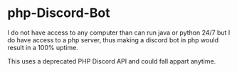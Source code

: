 # php-Discord-Bot
I do not have access to any computer than can run java or python 24/7 but I do have access to a php server, thus making a discord bot in php would result in a 100% uptime.

This uses a deprecated PHP Discord API and could fall appart anytime.
